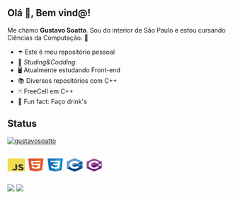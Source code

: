 ## Olá :wave:, Bem vind@!

Me chamo **Gustavo Soatto**. Sou do interior de São Paulo e estou cursando Ciências da Computação. 🏫

- ☂️ Este é meu repositório pessoal
- 🌱 _Studing&Codding_
- 🖥️ Atualmente estudando Front-end
- 📚 Diversos repositórios com C++
- 🃏 FreeCell em C++
- 🍹 Fun fact: Faço drink's 

## Status

[![gustavosoatto](https://github-readme-stats.vercel.app/api/top-langs/?username=gustavosoatto&layout=compact&theme=dracula)](https://github.com/anuraghazra/github-readme-stats)

<div style="display: inline_block"><br>
  <img align="center" alt="Javascript" height="30" width="40" src="https://raw.githubusercontent.com/devicons/devicon/master/icons/javascript/javascript-original.svg">
  <img align="center" alt="HTML" height="30" width="40" src="https://raw.githubusercontent.com/devicons/devicon/master/icons/html5/html5-original.svg">
  <img align="center" alt="CSS" height="30" width="40" src="https://raw.githubusercontent.com/devicons/devicon/master/icons/css3/css3-original.svg">
  <img align="center" alt="C-sharp" height="30" width="40" src="https://raw.githubusercontent.com/devicons/devicon/master/icons/cplusplus/cplusplus-original.svg">
  <img align="center" alt="C++" height="30" width="40" src="https://raw.githubusercontent.com/devicons/devicon/master/icons/csharp/csharp-original.svg">
</div>

  ##
  
<div> 
  <a href="mailto:gustavo.soato@gmail.com" target="_blank"><img src="https://img.shields.io/badge/-Gmail-%23333?style=for-the-badge&logo=gmail&logoColor=red"></a>
  <a href="https://www.linkedin.com/in/gustavo-soatto" target="_blank"><img src="https://img.shields.io/badge/-LinkedIn-%230077B5?style=for-the-badge&logo=linkedin&logoColor=white"></a> 
</div>
